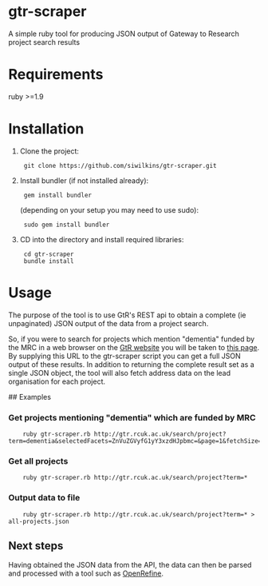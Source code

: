 gtr-scraper
===========

A simple ruby tool for producing JSON output of Gateway to Research project search results

# Requirements
ruby >=1.9

# Installation

1. Clone the project:

        git clone https://github.com/siwilkins/gtr-scraper.git
        
2. Install bundler (if not installed already):

        gem install bundler
        
   (depending on your setup you may need to use sudo):
   
        sudo gem install bundler
        


3. CD into the directory and install required libraries:

        cd gtr-scraper
        bundle install
        
# Usage

The purpose of the tool is to use GtR's REST api to obtain a complete (ie unpaginated) JSON output of the data from a project search.

So, if you were to search for projects which mention "dementia" funded by the MRC in a web browser on the [GtR website](http://gtr.rcuk.ac.uk/) you will be taken to [this page](http://gtr.rcuk.ac.uk/search/project?term=dementia&selectedFacets=ZnVuZGVyfG1yY3xzdHJpbmc=&page=1&fetchSize=25&selectedSortableField=&selectedSortOrder=&fields=pro.id,pro.t,pro.a,per.fn,per.on,per.sn,per.fnsn,per.org.n,per.pro.t,per.pro.abs,pub.t,pub.a,org.n). By supplying this URL to the gtr-scraper script you can get a full JSON output of these results. In addition to returning the complete result set as a single JSON object, the tool will also fetch address data on the lead organisation for each project.

## Examples

### Get projects mentioning "dementia" which are funded by MRC
        ruby gtr-scraper.rb http://gtr.rcuk.ac.uk/search/project?term=dementia&selectedFacets=ZnVuZGVyfG1yY3xzdHJpbmc=&page=1&fetchSize=25&selectedSortableField=&selectedSortOrder=&fields=pro.id,pro.t,pro.a,per.fn,per.on,per.sn,per.fnsn,per.org.n,per.pro.t,per.pro.abs,pub.t,pub.a,org.n
 
  
### Get all projects
        ruby gtr-scraper.rb http://gtr.rcuk.ac.uk/search/project?term=*
        
### Output data to file
        ruby gtr-scraper.rb http://gtr.rcuk.ac.uk/search/project?term=* > all-projects.json
        
## Next steps
Having obtained the JSON data from the API, the data can then be parsed and processed with a tool such as [OpenRefine](http://openrefine.org/).
